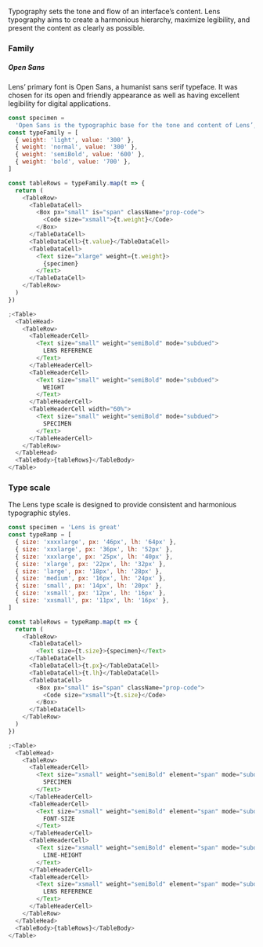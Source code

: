 <div class="component-desc"><p>Typography sets the tone and flow of an interface’s content. Lens typography aims to create a harmonious hierarchy, maximize legibility, and present the content as clearly as possible.</p></div>

<div class="doc-section-divider"></div>

### Family

##### Open Sans

Lens’ primary font is Open Sans, a humanist sans serif typeface. It was chosen for its open and friendly appearance as well as having excellent legibility for digital applications.

```js noeditor
const specimen =
  'Open Sans is the typographic base for the tone and content of Lens’, Lookers design system'
const typeFamily = [
  { weight: 'light', value: '300' },
  { weight: 'normal', value: '300' },
  { weight: 'semiBold', value: '600' },
  { weight: 'bold', value: '700' },
]

const tableRows = typeFamily.map(t => {
  return (
    <TableRow>
      <TableDataCell>
        <Box px="small" is="span" className="prop-code">
          <Code size="xsmall">{t.weight}</Code>
        </Box>
      </TableDataCell>
      <TableDataCell>{t.value}</TableDataCell>
      <TableDataCell>
        <Text size="xlarge" weight={t.weight}>
          {specimen}
        </Text>
      </TableDataCell>
    </TableRow>
  )
})

;<Table>
  <TableHead>
    <TableRow>
      <TableHeaderCell>
        <Text size="small" weight="semiBold" mode="subdued">
          LENS REFERENCE
        </Text>
      </TableHeaderCell>
      <TableHeaderCell>
        <Text size="small" weight="semiBold" mode="subdued">
          WEIGHT
        </Text>
      </TableHeaderCell>
      <TableHeaderCell width="60%">
        <Text size="small" weight="semiBold" mode="subdued">
          SPECIMEN
        </Text>
      </TableHeaderCell>
    </TableRow>
  </TableHead>
  <TableBody>{tableRows}</TableBody>
</Table>
```

<div class="doc-section-divider"></div>

### Type scale

The Lens type scale is designed to provide consistent and harmonious typographic styles.

```js noeditor
const specimen = 'Lens is great'
const typeRamp = [
  { size: 'xxxxlarge', px: '46px', lh: '64px' },
  { size: 'xxxlarge', px: '36px', lh: '52px' },
  { size: 'xxxlarge', px: '25px', lh: '40px' },
  { size: 'xlarge', px: '22px', lh: '32px' },
  { size: 'large', px: '18px', lh: '28px' },
  { size: 'medium', px: '16px', lh: '24px' },
  { size: 'small', px: '14px', lh: '20px' },
  { size: 'xsmall', px: '12px', lh: '16px' },
  { size: 'xxsmall', px: '11px', lh: '16px' },
]

const tableRows = typeRamp.map(t => {
  return (
    <TableRow>
      <TableDataCell>
        <Text size={t.size}>{specimen}</Text>
      </TableDataCell>
      <TableDataCell>{t.px}</TableDataCell>
      <TableDataCell>{t.lh}</TableDataCell>
      <TableDataCell>
        <Box px="small" is="span" className="prop-code">
          <Code size="xsmall">{t.size}</Code>
        </Box>
      </TableDataCell>
    </TableRow>
  )
})

;<Table>
  <TableHead>
    <TableRow>
      <TableHeaderCell>
        <Text size="xsmall" weight="semiBold" element="span" mode="subdued">
          SPECIMEN
        </Text>
      </TableHeaderCell>
      <TableHeaderCell>
        <Text size="xsmall" weight="semiBold" element="span" mode="subdued">
          FONT-SIZE
        </Text>
      </TableHeaderCell>
      <TableHeaderCell>
        <Text size="xsmall" weight="semiBold" element="span" mode="subdued">
          LINE-HEIGHT
        </Text>
      </TableHeaderCell>
      <TableHeaderCell>
        <Text size="xsmall" weight="semiBold" element="span" mode="subdued">
          LENS REFERENCE
        </Text>
      </TableHeaderCell>
    </TableRow>
  </TableHead>
  <TableBody>{tableRows}</TableBody>
</Table>
```
